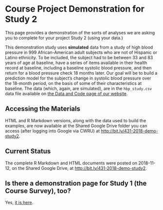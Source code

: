 # Course Project Demonstration for Study 2

This page provides a demonstration of the sorts of analyses we are asking you to complete for your project Study 2 (using your data.)

This demonstration study uses **simulated** data from a study of high blood pressure in 999 African-American adult subjects who are not of Hispanic or Latino ethnicity. To be included, the subject had to be between 33 and 83 years of age at baseline, have a series of items available in their health record at baseline, including a baseline systolic blood pressure, and then return for a blood pressure check 18 months later. Our goal will be to build a prediction model for the subject’s change in systolic blood pressure over the 18-month period, on the basis of some of their characteristics at baseline. The data (which, again, are simulated), are in the `hbp_study.csv` data file available on [the Data and Code page of our website](https://github.com/THOMASELOVE/431-2018-data).

## Accessing the Materials

HTML and R Markdown versions, along with the data used to build the examples, are now available at the Shared Google Drive folder you can access (after logging into Google via CWRU) at http://bit.ly/431-2018-demo-study2.

## Current Status

The complete R Markdown and HTML documents were posted on 2018-11-12, on the Shared Google Drive, at http://bit.ly/431-2018-demo-study2.

## Is there a demonstration page for Study 1 (the Course Survey), too?

Yes, [it is here](https://github.com/THOMASELOVE/431-2018-project/tree/master/demo_study1).
